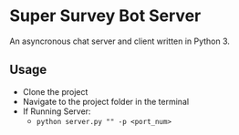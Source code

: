 # Super Survey Bot Server
An asyncronous chat server and client written in Python 3.

## Usage
- Clone the project
- Navigate to the project folder in the terminal
- If Running Server:
    - `python server.py "" -p <port_num>`
